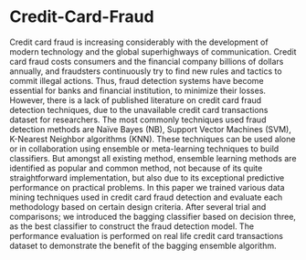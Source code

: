 # Credit-Card-Fraud
Credit card fraud is increasing considerably with the development of modern technology and the global superhighways of communication. Credit card fraud costs consumers and the financial company billions of dollars annually, and fraudsters continuously try to find new rules and tactics to commit illegal actions. Thus, fraud detection systems have become essential for banks and financial institution, to minimize their losses. However, there is a lack of published literature on credit card fraud detection techniques, due to the unavailable credit card transactions dataset for researchers. The most commonly techniques used fraud detection methods are Naïve Bayes (NB), Support Vector Machines (SVM), K-Nearest Neighbor algorithms (KNN). These techniques can be used alone or in collaboration using ensemble or meta-learning techniques to build classifiers. But amongst all existing method, ensemble learning methods are identified as popular and common method, not because of its quite straightforward implementation, but also due to its exceptional predictive performance on practical problems. In this paper we trained various data mining techniques used in credit card fraud detection and evaluate each methodology based on certain design criteria. After several trial and comparisons; we introduced the bagging classifier based on decision three, as the best classifier to construct the fraud detection model. The performance evaluation is performed on real life credit card transactions dataset to demonstrate the benefit of the bagging ensemble algorithm.
